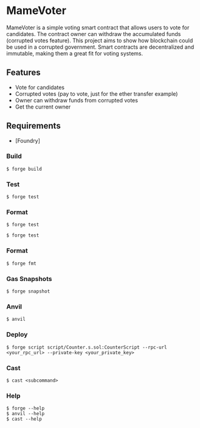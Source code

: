 # MameVoter

MameVoter is a simple voting smart contract that allows users to vote for candidates. The contract owner can withdraw the accumulated funds (corrupted votes feature).
This project aims to show how blockchain could be used in a corrupted government.
Smart contracts are decentralized and immutable, making them a great fit for voting systems.

## Features
- Vote for candidates
- Corrupted votes (pay to vote, just for the ether transfer example)
- Owner can withdraw funds from corrupted votes
- Get the current owner


## Requirements
- [Foundry]

### Build

```shell
$ forge build
```

### Test

```shell
$ forge test
```

### Format

```shell
$ forge test
```

```shell
$ forge test
```

### Format

```shell
$ forge fmt
```

### Gas Snapshots

```shell
$ forge snapshot
```

### Anvil

```shell
$ anvil
```

### Deploy

```shell
$ forge script script/Counter.s.sol:CounterScript --rpc-url <your_rpc_url> --private-key <your_private_key>
```

### Cast

```shell
$ cast <subcommand>
```

### Help

```shell
$ forge --help
$ anvil --help
$ cast --help
```

